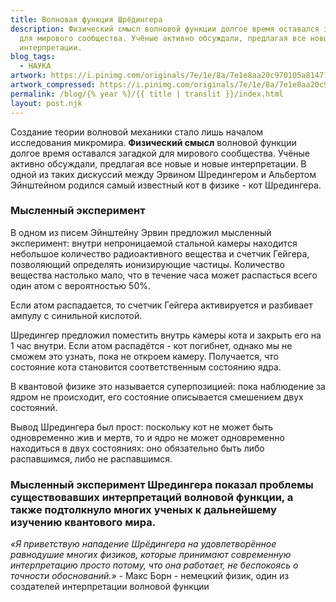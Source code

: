 ```yaml
---
title: Волновая функция Шрёдингера
description: Физический смысл волновой функции долгое время оставался загадкой
  для мирового сообщества. Учёные активно обсуждали, предлагая все новые и новые
  интерпретации.
blog_tags:
  - НАУКА
artwork: https://i.pinimg.com/originals/7e/1e/8a/7e1e8aa20c970105a814716f5610026d.png
artwork_compressed: https://i.pinimg.com/originals/7e/1e/8a/7e1e8aa20c970105a814716f5610026d.png
permalink: /blog/{% year %}/{{ title | translit }}/index.html
layout: post.njk
---
```

Создание теории волновой механики стало лишь началом исследования микромира. **Физический смысл** волновой функции долгое время оставался загадкой для мирового сообщества. Учёные активно обсуждали, предлагая все новые и новые интерпретации. В одной из таких дискуссий между Эрвином Шредингером и Альбертом Эйнштейном родился самый известный кот в физике - кот Шредингера.

### Мысленный эксперимент

В одном из писем Эйнштейну Эрвин предложил мысленный эксперимент: внутри непроницаемой стальной камеры находится небольшое количество радиоактивного вещества и счетчик Гейгера, позволяющий определять ионизирующие частицы. Количество вещества настолько мало, что в течение часа может распасться всего один атом с вероятностью 50%.

Если атом распадается, то счетчик Гейгера активируется и разбивает ампулу с синильной кислотой.

Шредингер предложил поместить внутрь камеры кота и закрыть его на 1 час внутри. Если атом распадётся - кот погибнет, однако мы не сможем это узнать, пока не откроем камеру. Получается, что состояние кота становится соответственным состоянию ядра.

В квантовой физике это называется суперпозицией: пока наблюдение за ядром не происходит, его состояние описывается смешением двух состояний.

Вывод Шредингера был прост: поскольку кот не может быть одновременно жив и мертв, то и ядро не может одновременно находиться в двух состояниях: оно обязательно быть либо распавшимся, либо не распавшимся.

### Мысленный эксперимент Шредингера показал проблемы существовавших интерпретаций волновой функции, а также подтолкнуло многих ученых к дальнейшему изучению квантового мира.

*«Я приветствую нападение Шрёдингера на удовлетворённое равнодушие многих физиков, которые принимают современную интерпретацию просто потому, что она работает, не беспокоясь о точности обоснований.»* - Макс Борн - немецкий физик, один из создателей интерпретации волновой функции